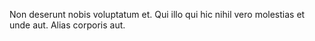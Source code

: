 Non deserunt nobis voluptatum et. Qui illo qui hic nihil vero molestias et unde aut. Alias corporis aut.